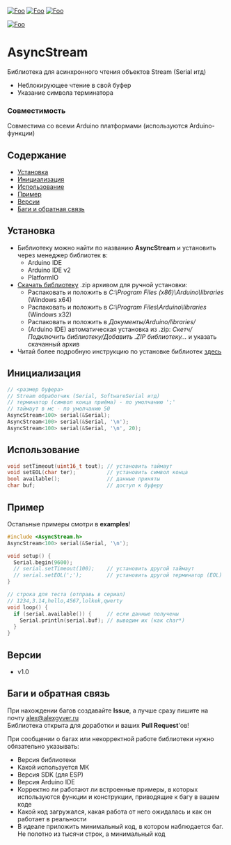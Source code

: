 [![Foo](https://img.shields.io/badge/Version-1.0-brightgreen.svg?style=flat-square)](#versions)
[![Foo](https://img.shields.io/badge/Website-AlexGyver.ru-blue.svg?style=flat-square)](https://alexgyver.ru/)
[![Foo](https://img.shields.io/badge/%E2%82%BD$%E2%82%AC%20%D0%9D%D0%B0%20%D0%BF%D0%B8%D0%B2%D0%BE-%D1%81%20%D1%80%D1%8B%D0%B1%D0%BA%D0%BE%D0%B9-orange.svg?style=flat-square)](https://alexgyver.ru/support_alex/)

[![Foo](https://img.shields.io/badge/README-ENGLISH-brightgreen.svg?style=for-the-badge)](https://github-com.translate.goog/GyverLibs/AsyncStream?_x_tr_sl=ru&_x_tr_tl=en)

# AsyncStream
Библиотека для асинхронного чтения объектов Stream (Serial итд)
- Неблокирующее чтение в свой буфер
- Указание символа терминатора

### Совместимость
Совместима со всеми Arduino платформами (используются Arduino-функции)

## Содержание
- [Установка](#install)
- [Инициализация](#init)
- [Использование](#usage)
- [Пример](#example)
- [Версии](#versions)
- [Баги и обратная связь](#feedback)

<a id="install"></a>
## Установка
- Библиотеку можно найти по названию **AsyncStream** и установить через менеджер библиотек в:
    - Arduino IDE
    - Arduino IDE v2
    - PlatformIO
- [Скачать библиотеку](https://github.com/GyverLibs/AsyncStream/archive/refs/heads/main.zip) .zip архивом для ручной установки:
    - Распаковать и положить в *C:\Program Files (x86)\Arduino\libraries* (Windows x64)
    - Распаковать и положить в *C:\Program Files\Arduino\libraries* (Windows x32)
    - Распаковать и положить в *Документы/Arduino/libraries/*
    - (Arduino IDE) автоматическая установка из .zip: *Скетч/Подключить библиотеку/Добавить .ZIP библиотеку…* и указать скачанный архив
- Читай более подробную инструкцию по установке библиотек [здесь](https://alexgyver.ru/arduino-first/#%D0%A3%D1%81%D1%82%D0%B0%D0%BD%D0%BE%D0%B2%D0%BA%D0%B0_%D0%B1%D0%B8%D0%B1%D0%BB%D0%B8%D0%BE%D1%82%D0%B5%D0%BA)

<a id="init"></a>
## Инициализация
```cpp
// <размер буфера>
// Stream обработчик (Serial, SoftwareSerial итд)
// терминатор (символ конца приёма) - по умолчанию ';'
// таймаут в мс - по умолчанию 50
AsyncStream<100> serial(&Serial);
AsyncStream<100> serial(&Serial, '\n');
AsyncStream<100> serial(&Serial, '\n', 20);
```

<a id="usage"></a>
## Использование
```cpp
void setTimeout(uint16_t tout); // установить таймаут
void setEOL(char ter);          // установить символ конца
bool available();               // данные приняты
char buf;                       // доступ к буферу
```

<a id="example"></a>
## Пример
Остальные примеры смотри в **examples**!
```cpp
#include <AsyncStream.h>
AsyncStream<100> serial(&Serial, '\n');

void setup() {
  Serial.begin(9600);
  // serial.setTimeout(100);	// установить другой таймаут
  // serial.setEOL(';');		// установить другой терминатор (EOL)
}

// строка для теста (отправь в сериал)
// 1234,3.14,hello,4567,lolkek,qwerty
void loop() {
  if (serial.available()) {     // если данные получены
    Serial.println(serial.buf); // выводим их (как char*)    
  }
}
```

<a id="versions"></a>
## Версии
- v1.0

<a id="feedback"></a>
## Баги и обратная связь
При нахождении багов создавайте **Issue**, а лучше сразу пишите на почту [alex@alexgyver.ru](mailto:alex@alexgyver.ru)  
Библиотека открыта для доработки и ваших **Pull Request**'ов!


При сообщении о багах или некорректной работе библиотеки нужно обязательно указывать:
- Версия библиотеки
- Какой используется МК
- Версия SDK (для ESP)
- Версия Arduino IDE
- Корректно ли работают ли встроенные примеры, в которых используются функции и конструкции, приводящие к багу в вашем коде
- Какой код загружался, какая работа от него ожидалась и как он работает в реальности
- В идеале приложить минимальный код, в котором наблюдается баг. Не полотно из тысячи строк, а минимальный код
